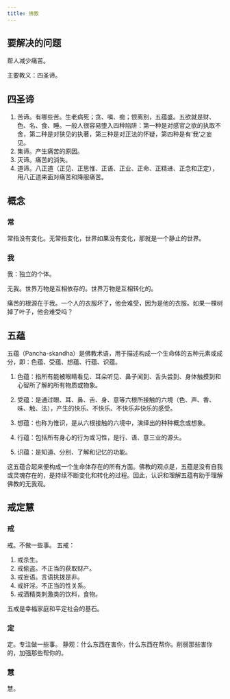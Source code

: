 ```yaml
---
title: 佛教
---
```


## 要解决的问题
帮人减少痛苦。

主要教义：四圣谛。

## 四圣谛
1. 苦谛。有哪些苦。生老病死；贪、嗔、痴；恨离别，五蕴盛。五欲就是财、色、名、食、睡。一般人很容易堕入四种陷阱：第一种是对感官之欲的执取不舍，第二种是对狭见的执著，第三种是对正法的怀疑，第四种是有‘我’之妄见。
2. 集谛。产生痛苦的原因。
3. 灭谛。痛苦的消失。
4. 道谛。八正道（正见、正思惟、正语、正业、正命、正精进、正念和正定）， 用八正道来面对痛苦和降服痛苦。

## 概念
### 常
常指没有变化。无常指变化，世界如果没有变化，那就是一个静止的世界。

### 我
我：独立的个体。

无我。世界万物是互相依存的。世界万物是互相转化的。

痛苦的根源在于我。一个人的衣服坏了，他会难受，因为是他的衣服。如果一棵树掉了叶子，他会难受吗？

## 五蕴

五蕴（Pancha-skandha）是佛教术语，用于描述构成一个生命体的五种元素或成分，即：色蕴、受蕴、想蕴、行蕴、识蕴。

1. 色蕴：指所有能被眼睛看见、耳朵听见、鼻子闻到、舌头尝到、身体触摸到和心智所了解的所有物质或物象。

2. 受蕴：是通过眼、耳、鼻、舌、身、意等六根所接触的六境（色、声、香、味、触、法），产生的快乐、不快乐、不快乐非快乐的感受。

3. 想蕴：也称为惟识，是从六根接触的六境中，演绎出的种种概念或想象。

4. 行蕴：包括所有身心的行为或习性，是行、语、意三业的源头。

5. 识蕴：是知道、分别、了解和记忆的功能。

这五蕴合起来便构成一个生命体存在的所有方面。佛教的观点是，五蕴是没有自我或灵魂存在的，是持续不断变化和转化的过程。因此，认识和理解五蕴有助于理解佛教的无我观。


## 戒定慧
### 戒
戒。不做一些事。
五戒：
1. 戒杀生。
2. 戒偷盗。不正当的获取财产。
3. 戒妄语。言语挑拨是非。
4. 戒奸淫。不正当的性关系。
5. 戒酒精类刺激类的饮料，食物。

五戒是幸福家庭和平定社会的基石。

### 定
定。专注做一些事。
静观：什么东西在害你，什么东西在帮你。削弱那些害你的，加强那些帮你的。

### 慧
慧。
